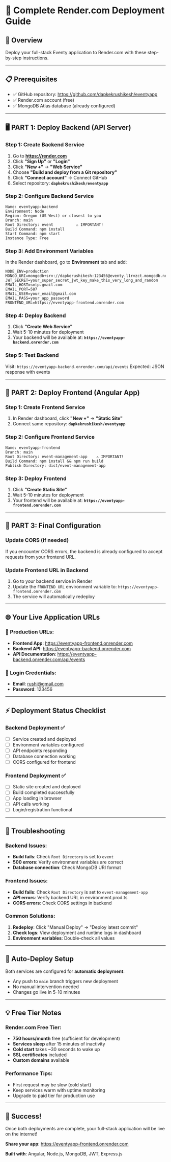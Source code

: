 # 🚀 Complete Render.com Deployment Guide

## 🎯 Overview
Deploy your full-stack Eventy application to Render.com with these step-by-step instructions.

---

## 📋 Prerequisites
- ✅ GitHub repository: https://github.com/dapkekrushikesh/eventyapp
- ✅ Render.com account (free)
- ✅ MongoDB Atlas database (already configured)

---

## 🖥️ PART 1: Deploy Backend (API Server)

### Step 1: Create Backend Service
1. Go to **https://render.com**
2. Click **"Sign Up"** or **"Login"**
3. Click **"New +"** → **"Web Service"**
4. Choose **"Build and deploy from a Git repository"**
5. Click **"Connect account"** → Connect GitHub
6. Select repository: **`dapkekrushikesh/eventyapp`**

### Step 2: Configure Backend Service
```
Name: eventyapp-backend
Environment: Node
Region: Oregon (US West) or closest to you
Branch: main
Root Directory: event          ⚠️ IMPORTANT!
Build Command: npm install
Start Command: npm start
Instance Type: Free
```

### Step 3: Add Environment Variables
In the Render dashboard, go to **Environment** tab and add:

```env
NODE_ENV=production
MONGO_URI=mongodb+srv://dapkerushikesh:123456@eventy.l1rvzct.mongodb.net/eventy
JWT_SECRET=your_super_secret_jwt_key_make_this_very_long_and_random
EMAIL_HOST=smtp.gmail.com
EMAIL_PORT=587
EMAIL_USER=your_email@gmail.com
EMAIL_PASS=your_app_password
FRONTEND_URL=https://eventyapp-frontend.onrender.com
```

### Step 4: Deploy Backend
1. Click **"Create Web Service"**
2. Wait 5-10 minutes for deployment
3. Your backend will be available at: **`https://eventyapp-backend.onrender.com`**

### Step 5: Test Backend
Visit: `https://eventyapp-backend.onrender.com/api/events`
Expected: JSON response with events

---

## 🎨 PART 2: Deploy Frontend (Angular App)

### Step 1: Create Frontend Service
1. In Render dashboard, click **"New +"** → **"Static Site"**
2. Connect same repository: **`dapkekrushikesh/eventyapp`**

### Step 2: Configure Frontend Service
```
Name: eventyapp-frontend
Branch: main
Root Directory: event-management-app    ⚠️ IMPORTANT!
Build Command: npm install && npm run build
Publish Directory: dist/event-management-app
```

### Step 3: Deploy Frontend
1. Click **"Create Static Site"**
2. Wait 5-10 minutes for deployment
3. Your frontend will be available at: **`https://eventyapp-frontend.onrender.com`**

---

## 🔧 PART 3: Final Configuration

### Update CORS (if needed)
If you encounter CORS errors, the backend is already configured to accept requests from your frontend URL.

### Update Frontend URL in Backend
1. Go to your backend service in Render
2. Update the `FRONTEND_URL` environment variable to: `https://eventyapp-frontend.onrender.com`
3. The service will automatically redeploy

---

## 🌐 Your Live Application URLs

### 📍 Production URLs:
- **Frontend App**: https://eventyapp-frontend.onrender.com
- **Backend API**: https://eventyapp-backend.onrender.com
- **API Documentation**: https://eventyapp-backend.onrender.com/api/events

### 🔑 Login Credentials:
- **Email**: rushi@gmail.com
- **Password**: 123456

---

## ⚡ Deployment Status Checklist

### Backend Deployment ✅
- [ ] Service created and deployed
- [ ] Environment variables configured
- [ ] API endpoints responding
- [ ] Database connection working
- [ ] CORS configured for frontend

### Frontend Deployment ✅  
- [ ] Static site created and deployed
- [ ] Build completed successfully
- [ ] App loading in browser
- [ ] API calls working
- [ ] Login/registration functional

---

## 🚨 Troubleshooting

### Backend Issues:
- **Build fails**: Check `Root Directory` is set to `event`
- **500 errors**: Verify environment variables are correct
- **Database connection**: Check MongoDB URI format

### Frontend Issues:
- **Build fails**: Check `Root Directory` is set to `event-management-app`
- **API errors**: Verify backend URL in environment.prod.ts
- **CORS errors**: Check CORS settings in backend

### Common Solutions:
1. **Redeploy**: Click "Manual Deploy" → "Deploy latest commit"
2. **Check logs**: View deployment and runtime logs in dashboard
3. **Environment variables**: Double-check all values

---

## 🔄 Auto-Deploy Setup

Both services are configured for **automatic deployment**:
- Any push to `main` branch triggers new deployment
- No manual intervention needed
- Changes go live in 5-10 minutes

---

## 💡 Free Tier Notes

### Render.com Free Tier:
- **750 hours/month** free (sufficient for development)
- **Services sleep** after 15 minutes of inactivity
- **Cold start** takes ~30 seconds to wake up
- **SSL certificates** included
- **Custom domains** available

### Performance Tips:
- First request may be slow (cold start)
- Keep services warm with uptime monitoring
- Upgrade to paid tier for production use

---

## 🎉 Success!

Once both deployments are complete, your full-stack application will be live on the internet!

**Share your app**: https://eventyapp-frontend.onrender.com

**Built with**: Angular, Node.js, MongoDB, JWT, Express.js
